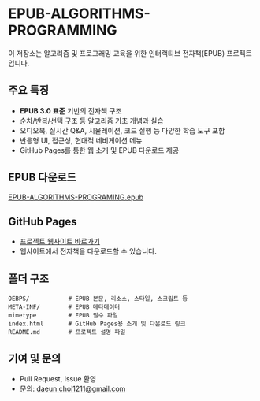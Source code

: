 # EPUB-ALGORITHMS-PROGRAMMING

이 저장소는 알고리즘 및 프로그래밍 교육을 위한 인터랙티브 전자책(EPUB) 프로젝트입니다.

## 주요 특징
- **EPUB 3.0 표준** 기반의 전자책 구조
- 순차/반복/선택 구조 등 알고리즘 기초 개념과 실습
- 오디오북, 실시간 Q&A, 시뮬레이션, 코드 실행 등 다양한 학습 도구 포함
- 반응형 UI, 접근성, 현대적 네비게이션 메뉴
- GitHub Pages를 통한 웹 소개 및 EPUB 다운로드 제공

## EPUB 다운로드
[EPUB-ALGORITHMS-PROGRAMING.epub](./EPUB-ALGORITHMS-PROGRAMING.epub)

## GitHub Pages
- [프로젝트 웹사이트 바로가기](https://geo-eun.github.io/EPUB-ALGORITHMS-PROGRAMMING/)
- 웹사이트에서 전자책을 다운로드할 수 있습니다.

## 폴더 구조
```
OEBPS/           # EPUB 본문, 리소스, 스타일, 스크립트 등
META-INF/        # EPUB 메타데이터
mimetype         # EPUB 필수 파일
index.html       # GitHub Pages용 소개 및 다운로드 링크
README.md        # 프로젝트 설명 파일
```

## 기여 및 문의
- Pull Request, Issue 환영
- 문의: daeun.choi1211@gmail.com 